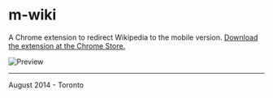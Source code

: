 # m-wiki


A Chrome extension to redirect Wikipedia to the mobile version. [Download the extension at the Chrome Store.](https://chrome.google.com/webstore/detail/m-wiki/ibnmikddaopgfbbngcgcfmanjfgbcopf)

![Preview](https://raw.githubusercontent.com/jathu/m-wiki/master/img/preview.png)


---------------------------------

August 2014 - Toronto